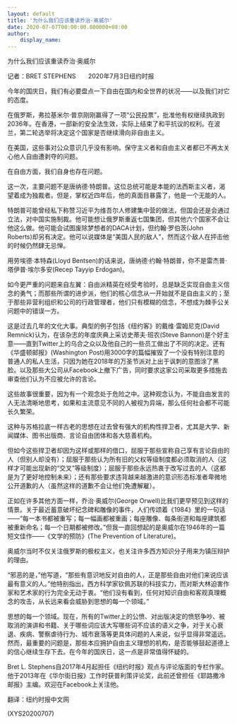 ```yaml
---
layout: default
title: '为什么我们应该重读乔治·奥威尔'
date: 2020-07-07T00:00:00.000000+08:00
author:
    display_name: 
---
```


为什么我们应该重读乔治·奥威尔

记者：BRET STEPHENS　　2020年7月3日纽约时报

今年的国庆日，我们有必要盘点一下自由在国内和全世界的状况——以及我们对它的态度。

在俄罗斯，弗拉基米尔·普京刚刚赢得了一项“公民投票”，批准他有权继续执政到2036年。在香港，一部新的安全法生效，实际上结束了和平抗议的权利。在波兰，第二轮选举将决定这个国家是否继续滑向非自由主义。

在美国，这些事对公众意识几乎没有影响。保守主义者和自由主义者都已不再太关心他人自由遭剥夺的问题。

在自由方面，我们自身也存在问题。

这一次，主要问题不是唐纳德·特朗普。这位总统可能是本能的法西斯主义者，渴望着成为独裁者。但是，掌权近四年后，他的真面目暴露了，他是一个无能的人。

特朗普可能曾经私下称赞习近平为维吾尔人修建集中营的做法，但国会还是会通过立法，对中国实施制裁。他可能想让俄罗斯重返七国集团，但其他六个国家不会让他这么做。他可能会试图废除梦想者的DACA计划，但约翰·罗伯茨(John Roberts)却另有决定。他可以说媒体是“美国人民的敌人”，然而这个敌人在抨击他的时候仍然肆无忌惮。

用劳埃德·本特森(Lloyd Bentsen)的话来说，唐纳德·约翰·特朗普，你不是雷杰普·塔伊普·埃尔多安(Recep Tayyip Erdogan)。

如今更严重的问题来自左翼：自由派精英在经受考验时，总是缺乏实现自由主义信念的勇气；而那些所谓的进步派，他们的核心信念从一开始就不是自由主义的；至于那些非营利组织和公司的行政管理者，他们只有模糊的信念，不想成为棘手公关问题中的错误一方。

这是过去几年的文化大事。典型的例子包括《纽约客》的戴维·雷姆尼克(David Remnick)认为，在该杂志的年度庆典上采访史蒂夫·班农(Steve Bannon)是个好主意——直到Twitter上的乌合之众以及他自己的一些员工做出了不同的决定。还有《华盛顿邮报》(Washington Post)用3000字的篇幅摧毁了一个没有特别注意的普通人的私人生活，只因为她在2018年的万圣节派对上出于讽刺的意图涂了黑脸。以及那些大公司从Facebook上撤下广告，同时要求这家公司采取更多措施去审查他们认为不应被允许的言论。

这些故事很重要，因为有一个观念处于危险之中。这种观念认为，不能自由发言的人无法清晰地思考，如果和主流意见不同的人被视为异端，那么任何社会都不可能长久繁荣。

这种与苏格拉底一样古老的思想在过去曾有强大的机构性捍卫者，尤其是大学、新闻媒体、图书出版商、言论自由团体和各大慈善机构。

但如今这些捍卫者却因为这样或那样的借口，屈服于那些宣称自己享有言论自由的人（但别人却没有）；屈服于那些认为所有旧的父权等级制度都必须取消的人（这样才可能出现新的“交叉”等级制度）；屈服于那些永远热衷于改写过去的人（这都是为了更好地控制未来）；还有那些要求违背越来越激进的意识形态标准者卑微地公开道歉的人（虽然这样的道歉不会让他们免遭解雇）。

正如在许多其他方面一样，乔治·奥威尔(George Orwell)比我们更早预见到这样的情景。关于最近蓄意破坏纪念碑和雕像的事件，人们传颂着《1984》里的一句话——“每一本书都被重写；每一幅画都被重画；每座雕像、每条街道和每座建筑都被重新命名；每一个日期都被修改。”但我一直回想起的是奥威尔在1946年的一篇短文佳作——《文学的预防》(The Prevention of Literature)。

奥威尔当时不仅关注俄罗斯的极权主义，也关注许多西方知识分子用来为镇压辩护的理由。

“邪恶的是，”他写道，“那些有意识地反对自由的人，正是那些自由对他们来说应该最有意义的人。”他特别指出，西方科学家钦佩苏联的科技实力，而对斯大林迫害作家和艺术家的行为完全无动于衷。“他们没有看到，任何对知识自由和客观真理概念的攻击，从长远来看会威胁到思想的每一个领域。”

思想的每一个领域。现在，所有的Twitter上的公愤、对出版决定的愤怒争吵、被取消的演讲和书籍、关于哪些词应该大写哪些词不应该的语义之争，对于关心衰退、疾病、警察虐待行为、城市衰落等更具体问题的人来说，似乎显得非常遥远。然而，最重要的问题是，那些本应拥护自由主义理想的机构，是否能够鼓起道德上的信心继续生存下去。在今年的国庆日，这一点是非常值得怀疑的。

Bret L. Stephens自2017年4月起担任《纽约时报》观点与评论版面的专栏作家。他于2013年在《华尔街日报》工作时获普利策评论奖，此前还曾担任《耶路撒冷邮报》主编。欢迎在Facebook上关注他。

翻译：纽约时报中文网

(XYS20200707)

